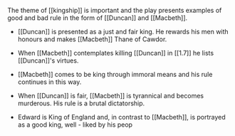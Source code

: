 The theme of [[kingship]] is important and the play presents examples of good and bad rule in the form of [[Duncan]] and [[Macbeth]].

- [[Duncan]] is presented as a just and fair king. He rewards his men with honours and makes [[Macbeth]] Thane of Cawdor.

- When [[Macbeth]] contemplates killing [[Duncan]] in [[1.7]] he lists [[Duncan]]'s virtues.

- [[Macbeth]] comes to be king through immoral means and his rule continues in this way.

- When [[Duncan]] is fair, [[Macbeth]] is tyrannical and becomes murderous. His rule is a brutal dictatorship.

- Edward is King of England and, in contrast to [[Macbeth]], is portrayed as a good king, well - liked by his peop